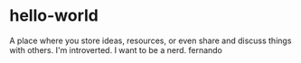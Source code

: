 # hello-world
A place where you store ideas, resources, or even share and discuss things with others.
I'm introverted. I want to be a nerd.
fernando
